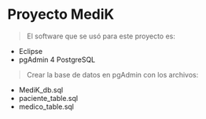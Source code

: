 # Proyecto MediK 

> El software que se usó para este proyecto es:

* Eclipse
* pgAdmin 4 PostgreSQL

> Crear la base de datos en pgAdmin con los archivos:
* MediK_db.sql
* paciente_table.sql
* medico_table.sql

